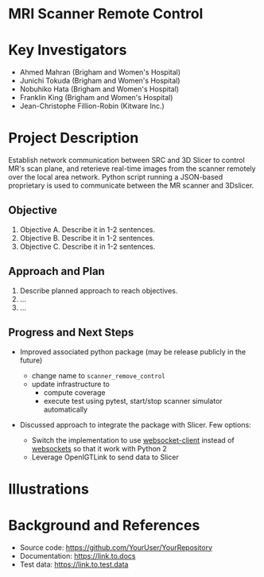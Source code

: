 # MRI Scanner Remote Control

# Key Investigators
- Ahmed Mahran (Brigham and Women's Hospital)
- Junichi Tokuda (Brigham and Women's Hospital)
- Nobuhiko Hata  (Brigham and Women's Hospital) 
- Franklin King (Brigham and Women's Hospital)
- Jean-Christophe Fillion-Robin (Kitware Inc.)


# Project Description
Establish network communication between SRC and 3D Slicer to control MR's scan plane, and reterieve real-time images from the scanner remotely over the local area network.
Python script running a JSON-based proprietary is used to communicate between the MR scanner and 3Dslicer.

## Objective
1. Objective A. Describe it in 1-2 sentences. 
1. Objective B. Describe it in 1-2 sentences. 
1. Objective C. Describe it in 1-2 sentences. 

## Approach and Plan

1. Describe planned approach to reach objectives.
1. ...
1. ...

## Progress and Next Steps

* Improved associated python package (may be release publicly in the future)
  * change name to `scanner_remove_control`
  * update infrastructure to
    * compute coverage
    * execute test using pytest, start/stop scanner simulator automatically
    
* Discussed approach to integrate the package with Slicer. Few options:
  * Switch the implementation to use [websocket-client](https://github.com/websocket-client/websocket-client) instead of [websockets](https://pypi.org/project/websockets/) so that it work with Python 2
  * Leverage OpenIGTLink to send data to Slicer

<!--Describe progress and next steps in a few bullet points as you are making progress.-->

# Illustrations

<!--Add pictures and links to videos that demonstrate what has been accomplished.-->

<!--![Description of picture](Example2.jpg)-->

<!--![Some more images](Example2.jpg)-->

# Background and References

<!--Use this space for information that may help people better understand your project, like links to papers, source code, or data.-->

- Source code: https://github.com/YourUser/YourRepository
- Documentation: https://link.to.docs
- Test data: https://link.to.test.data
